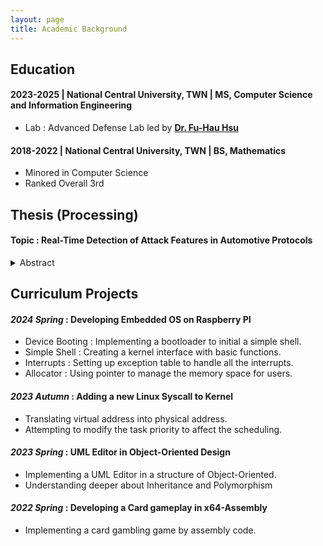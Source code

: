 ```yaml
---
layout: page
title: Academic Background
---
```


## Education
#### 2023-2025 | **National Central University, TWN** | MS, Computer Science and Information Engineering
  - Lab : Advanced Defense Lab led by [**Dr. Fu-Hau Hsu**](https://staff.csie.ncu.edu.tw/hsufh/)
  <!-- - GPA : 3.56 -->
#### 2018-2022 | **National Central University, TWN** | BS, Mathematics
  - Minored in Computer Science
  - Ranked Overall 3rd
  <!-- - GPA : 3.42 (Ranked Overall 3rd) -->


## Thesis (Processing)
#### Topic : **Real-Time Detection of Attack Features in Automotive Protocols**
<details> <summary> Abstract </summary> <pre>With the advancement of technology, security vulnerabilities in the Controller Area Network (CAN)—a protocol widely adopted in automotive systems for decades—have become increasingly prominent. While several techniques exist to fingerprint Electronic Control Units (ECUs) based on physical-layer characteristics, clock skew remains one of the most widely used for intrusion detection. 

In this work, we focus on clock offset, the fundamental source of clock skew, and introduce a novel phenomenon called **response offset**, which arises during bus-off attacks. Leveraging this discovery, we developed a software development kit (SDK) and a Saleae extension to facilitate real-time digital signal capture and analysis, achieving an average detection rate of 99.998\%. We anticipate further improvements as sampling rates continue to increase in future implementations. </pre> </details>

## Curriculum Projects
#### *2024 Spring* : Developing Embedded OS on Raspberry PI
* Device Booting : Implementing a bootloader to initial a simple shell. 
* Simple Shell : Creating a kernel interface with basic functions. 
* Interrupts : Setting up exception table to handle all the interrupts. 
* Allocator : Using pointer to manage the memory space for users. 

  
#### *2023 Autumn* : Adding a new Linux Syscall to Kernel
* Translating virtual address into physical address. 
* Attempting to modify the task priority to affect the scheduling. 
  
#### *2023 Spring* :	UML Editor in Object-Oriented Design
* Implementing a UML Editor in a structure of Object-Oriented. 
*  Understanding deeper about Inheritance and Polymorphism

#### *2022 Spring*	: Developing a Card gameplay in x64-Assembly
* Implementing a card gambling game by assembly code.
